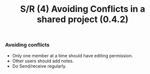 ﻿---
title:  S/R (4) Avoiding Conflicts  in a shared project (0.4.2)
---
### Avoiding conflicts

-   Only one member at a time should have editing permission.
-   Other users should add notes.
-   Do Send/receive regularly.
